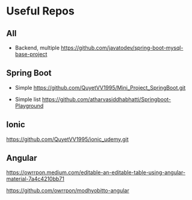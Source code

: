 
# Useful Repos

## All

- Backend, multiple
https://github.com/javatodev/spring-boot-mysql-base-project

## Spring Boot

- Simple
https://github.com/QuyetVV1995/Mini_Project_SpringBoot.git

- Simple list
https://github.com/atharvasiddhabhatti/Springboot-Playground



## Ionic

https://github.com/QuyetVV1995/ionic_udemy.git


## Angular

https://owrrpon.medium.com/editable-an-editable-table-using-angular-material-7a4c4210bb71

https://github.com/owrrpon/modhyobitto-angular


